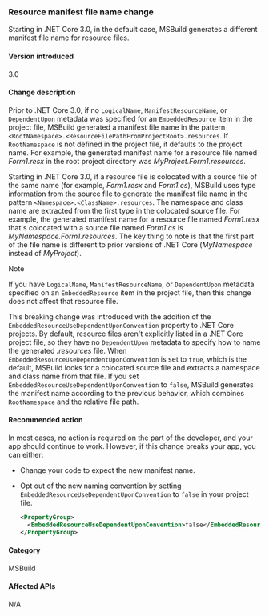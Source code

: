 ### Resource manifest file name change

Starting in .NET Core 3.0, in the default case, MSBuild generates a different manifest file name for resource files.

#### Version introduced

3.0

#### Change description

Prior to .NET Core 3.0, if no `LogicalName`, `ManifestResourceName`, or `DependentUpon` metadata was specified for an `EmbeddedResource` item in the project file, MSBuild generated a manifest file name in the pattern `<RootNamespace>.<ResourceFilePathFromProjectRoot>.resources`. If `RootNamespace` is not defined in the project file, it defaults to the project name. For example, the generated manifest name for a resource file named *Form1.resx* in the root project directory was *MyProject.Form1.resources*.

Starting in .NET Core 3.0, if a resource file is colocated with a source file of the same name (for example, *Form1.resx* and *Form1.cs*), MSBuild uses type information from the source file to generate the manifest file name in the pattern `<Namespace>.<ClassName>.resources`. The namespace and class name are extracted from the first type in the colocated source file. For example, the generated manifest name for a resource file named *Form1.resx* that's colocated with a source file named *Form1.cs* is *MyNamespace.Form1.resources*. The key thing to note is that the first part of the file name is different to prior versions of .NET Core (*MyNamespace* instead of *MyProject*).

> [!NOTE]
> If you have `LogicalName`, `ManifestResourceName`, or `DependentUpon` metadata specified on an `EmbeddedResource` item in the project file, then this change does not affect that resource file.

This breaking change was introduced with the addition of the `EmbeddedResourceUseDependentUponConvention` property to .NET Core projects. By default, resource files aren't explicitly listed in a .NET Core project file, so they have no `DependentUpon` metadata to specify how to name the generated *.resources* file. When `EmbeddedResourceUseDependentUponConvention` is set to `true`, which is the default, MSBuild looks for a colocated source file and extracts a namespace and class name from that file. If you set `EmbeddedResourceUseDependentUponConvention` to `false`, MSBuild generates the manifest name according to the previous behavior, which combines `RootNamespace` and the relative file path.

#### Recommended action

In most cases, no action is required on the part of the developer, and your app should continue to work. However, if this change breaks your app, you can either:

- Change your code to expect the new manifest name.

- Opt out of the new naming convention by setting `EmbeddedResourceUseDependentUponConvention` to `false` in your project file.

  ```xml
  <PropertyGroup>
    <EmbeddedResourceUseDependentUponConvention>false</EmbeddedResourceUseDependentUponConvention>
  </PropertyGroup>
  ```

#### Category

MSBuild

#### Affected APIs

N/A
